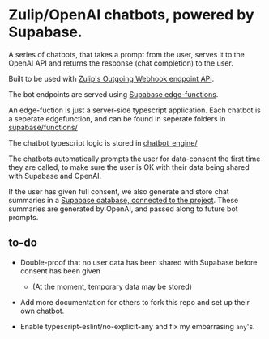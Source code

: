 # Zulip/OpenAI chatbots, powered by Supabase.

A series of chatbots, that takes a prompt from the user, serves it to the OpenAI API and returns the response (chat completion) to the user.

Built to be used with [Zulip's Outgoing Webhook endpoint API](https://zulip.com/api/outgoing-webhooks).

The bot endpoints are served using [Supabase edge-functions](https://supabase.com/docs/guides/functions).

An edge-fuction is just a server-side typescript application. Each chatbot is a seperate edgefunction, and can be found in seperate folders in [supabase/functions/](supabase/functions/)

The chatbot typescript logic is stored in [chatbot_engine/](chatbot_engine/)

The chatbots automatically prompts the user for data-consent the first time they are called, to make sure the user is OK with their data being shared with Supabase and OpenAI.

If the user has given full consent, we also generate and store chat summaries in a [Supabase database, connected to the project](https://supabase.com/docs/guides/database).
These summaries are generated by OpenAI, and passed along to future bot prompts.

## to-do

- Double-proof that no user data has been shared with Supabase before consent has been given

  - (At the moment, temporary data may be stored)

- Add more documentation for others to fork this repo and set up their own chatbot.

- Enable typescript-eslint/no-explicit-any and fix my embarrasing `any`'s.
